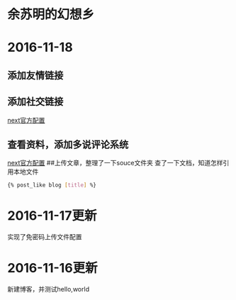 # 余苏明的幻想乡

# 2016-11-18
## 添加友情链接
## 添加社交链接
[next官方配置](http://theme-next.iissnan.com/theme-settings.html#author-sites)
## 查看资料，添加多说评论系统
[next官方配置](http://theme-next.iissnan.com/third-party-services.html)
##上传文章，整理了一下souce文件夹
查了一下文档，知道怎样引用本地文件
```bash
{% post_like blog [title] %}
```
# 2016-11-17更新
实现了免密码上传文件配置
# 2016-11-16更新
新建博客，并测试hello,world
